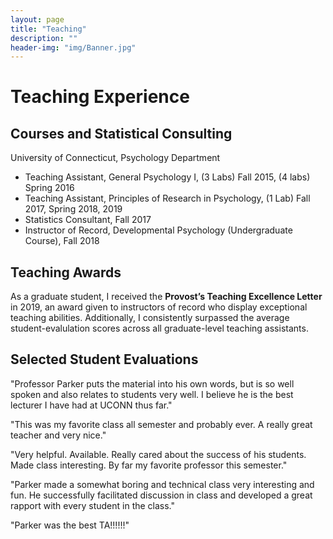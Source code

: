 ```yaml
---
layout: page
title: "Teaching"
description: ""
header-img: "img/Banner.jpg"
---
```

# Teaching Experience
## Courses and Statistical Consulting
University of Connecticut, Psychology Department
* Teaching Assistant, General Psychology I, (3 Labs) Fall 2015, (4 labs) Spring 2016
* Teaching Assistant, Principles of Research in Psychology, (1 Lab) Fall 2017, Spring 2018, 2019
* Statistics Consultant, Fall 2017
* Instructor of Record, Developmental Psychology (Undergraduate Course), Fall 2018

## Teaching Awards
As a graduate student, I received the **Provost’s Teaching Excellence Letter** in 2019, an award given to instructors of record who display exceptional teaching abilities. 
Additionally, I consistently surpassed the average student-evalulation scores across all graduate-level teaching assistants.

## Selected Student Evaluations

"Professor Parker puts the material into his own words, but is so well spoken and also relates to students very well. I believe he is the best lecturer I have had at UCONN thus far."

"This was my favorite class all semester and probably ever. A really great teacher and very nice."

"Very helpful. Available. Really cared about the success of his students. Made class interesting. By far my favorite professor this semester."

"Parker made a somewhat boring and technical class very interesting and fun. He successfully facilitated discussion in class and developed a great rapport with every student in the class."

"Parker was the best TA!!!!!!"
